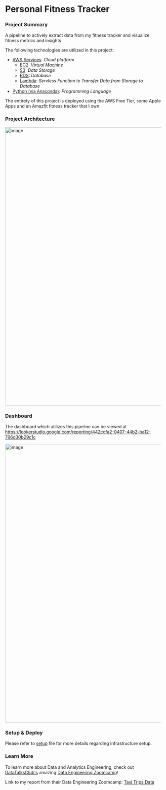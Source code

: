 # Personal Fitness Tracker

### Project Summary

A pipeline to actively extract data from my fitness tracker and visualize fitness metrics and insights

The following technologies are utilized in this project:
- [AWS Services](https://aws.amazon.com/): *Cloud platform*
  - [EC2](https://aws.amazon.com/ec2/?nc2=h_ql_prod_fs_ec2): *Virtual Machine*
  - [S3](https://aws.amazon.com/s3/?nc2=h_ql_prod_fs_s3): *Data Storage*
  - [RDS](https://aws.amazon.com/rds/?nc2=h_ql_prod_fs_rds): *Database*
  - [Lambda](https://aws.amazon.com/lambda/): *Servless Function to Transfer Data from Storage to Database*
- [Python (via Anaconda)](https://www.anaconda.com/products/distribution): *Programming Language*

The entirety of this project is deployed using the AWS Free Tier, some Apple Apps and an Amazfit fitness tracker that I own

### Project Architecture

<img width="900" alt="image" src="https://user-images.githubusercontent.com/54712290/215350818-8b2a9321-13e6-4fc1-9220-7d3ceb5ae290.png">

### Dashboard

The dashboard which utilizes this pipeline can be viewed at https://lookerstudio.google.com/reporting/442ccfa2-0407-44b2-ba12-766d30b29c1c

<img width="900" alt="image" src="https://user-images.githubusercontent.com/54712290/215236893-57c4af7e-1698-461b-b669-f2fc906b9a7d.png">

### Setup & Deploy
Please refer to [setup](setup.md) file for more details regarding infrastructure setup.

### Learn More
To learn more about Data and Analytics Engineering, check out [DataTalksClub's](https://github.com/DataTalksClub) amazing [Data Engineering Zoomcamp](https://github.com/DataTalksClub/data-engineering-zoomcamp)!

Link to my report from their Data Engineering Zoomcamp: [Taxi Trips Data](https://datastudio.google.com/reporting/d9c8aab0-4ab9-4acf-9444-0135a1eda5ae)
